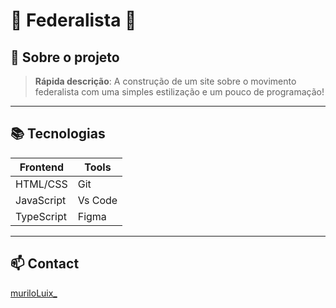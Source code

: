 # 🌟 **Federalista** 🌟

## 🚀 **Sobre o projeto**

> **Rápida descrição**: A construção de um site sobre o movimento federalista com uma simples estilização e um pouco de programação!

---

## 📚 **Tecnologias**

| Frontend     | Tools          |
| ------------ | -------------- | 
| HTML/CSS     | Git            | 
| JavaScript   | Vs Code        | 
| TypeScript   | Figma          | 

---

## 📫 **Contact**
[muriloLuix_](https://github.com/muriloLuix)
